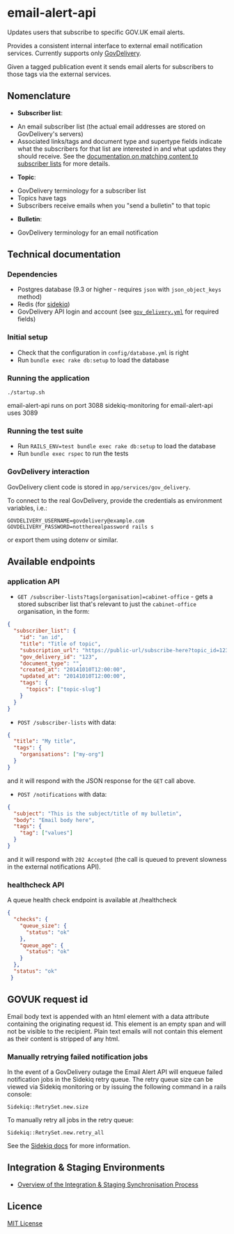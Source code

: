 # email-alert-api

Updates users that subscribe to specific GOV.UK email alerts.

Provides a consistent internal interface to external email notification services.
Currently supports only [GovDelivery](http://www.govdelivery.com/).

Given a tagged publication event it sends email alerts for subscribers to those
tags via the external services.

## Nomenclature

- **Subscriber list**:
 * An email subscriber list (the actual email addresses are stored on
  GovDelivery's servers)
 * Associated links/tags and document type and supertype fields indicate what
  the subscribers for that list are interested in and what updates they should
  receive. See the [documentation on matching content to subscriber lists](doc/matching-content-to-subscriber-lists.md)
  for more details.

- **Topic**:
 * GovDelivery terminology for a subscriber list
 * Topics have tags
 * Subscribers receive emails when you "send a bulletin" to that topic

- **Bulletin**:
 * GovDelivery terminology for an email notification

## Technical documentation

### Dependencies

* Postgres database (9.3 or higher - requires `json` with `json_object_keys` method)
* Redis (for [sidekiq](http://sidekiq.org/))
* GovDelivery API login and account (see
  [`gov_delivery.yml`](config/gov_delivery.yml) for required fields)

### Initial setup

* Check that the configuration in `config/database.yml` is right
* Run `bundle exec rake db:setup` to load the database


### Running the application

`./startup.sh`

email-alert-api runs on port 3088
sidekiq-monitoring for email-alert-api uses 3089

### Running the test suite

* Run `RAILS_ENV=test bundle exec rake db:setup` to load the database
* Run `bundle exec rspec` to run the tests

### GovDelivery interaction

GovDelivery client code is stored in `app/services/gov_delivery`.

To connect to the real GovDelivery, provide the credentials as environment
variables, i.e.:

`GOVDELIVERY_USERNAME=govdelivery@example.com GOVDELIVERY_PASSWORD=nottherealpassword rails s`

or export them using dotenv or similar.

## Available endpoints

### application API

* `GET /subscriber-lists?tags[organisation]=cabinet-office` - gets a stored
  subscriber list that's relevant to just the `cabinet-office` organisation, in
  the form:

```json
{
  "subscriber_list": {
    "id": "an id",
    "title": "Title of topic",
    "subscription_url": "https://public-url/subscribe-here?topic_id=123",
    "gov_delivery_id": "123",
    "document_type": "",
    "created_at": "20141010T12:00:00",
    "updated_at": "20141010T12:00:00",
    "tags": {
      "topics": ["topic-slug"]
    }
  }
}
```

* `POST /subscriber-lists` with data:
```json
{
  "title": "My title",
  "tags": {
    "organisations": ["my-org"]
  }
}
```
and it will respond with the JSON response for the `GET` call above.

* `POST /notifications` with data:

```json
{
  "subject": "This is the subject/title of my bulletin",
  "body": "Email body here",
  "tags": {
    "tag": ["values"]
  }
}
```

and it will respond with `202 Accepted` (the call is queued to prevent slowness
in the external notifications API).

### healthcheck API

A queue health check endpoint is available at /healthcheck
```json
{
  "checks": {
    "queue_size": {
      "status": "ok"
    },
    "queue_age": {
      "status": "ok"
    }
  },
  "status": "ok"
 }
```

## GOVUK request id

Email body text is appended with an html element with a data attribute containing the originating request id.
This element is an empty span and will not be visible to the recipient.
Plain text emails will not contain this element as their content is stripped of any html.

### Manually retrying failed notification jobs

In the event of a GovDelivery outage the Email Alert API will enqueue failed notification jobs
in the Sidekiq retry queue.
The retry queue size can be viewed via Sidekiq monitoring or by issuing the following command in a rails console:

```
Sidekiq::RetrySet.new.size
```

To manually retry all jobs in the retry queue:

```
Sidekiq::RetrySet.new.retry_all
```

See the [Sidekiq docs](https://github.com/mperham/sidekiq/wiki/API) for more information.

## Integration & Staging Environments

- [Overview of the Integration & Staging Synchronisation Process](doc/integration-staging-sync.md)

## Licence

[MIT License](LICENCE)
